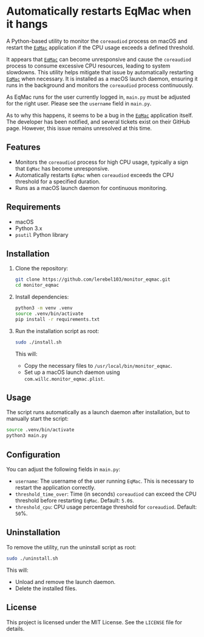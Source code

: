 # Automatically restarts EqMac when it hangs

A Python-based utility to monitor the `coreaudiod` process on macOS and restart the [`EqMac`](https://eqmac.app) application if the CPU usage exceeds a defined threshold.

It appears that [`EqMac`](https://eqmac.app) can become unresponsive and cause the `coreaudiod` process to consume excessive CPU resources, leading to system slowdowns. This utility helps mitigate that issue by automatically restarting [`EqMac`](https://eqmac.app) when necessary.
It is installed as a macOS launch daemon, ensuring it runs in the background and monitors the `coreaudiod` process continuously.

As EqMac runs for the user currently logged in, `main.py` must be adjusted for the right user. Please see the `username` field in `main.py`.

As to why this happens, it seems to be a bug in the [`EqMac`](https://eqmac.app) application itself. The developer has been notified, and several tickets exist on their GitHub page. However, this issue remains unresolved at this time.

## Features

- Monitors the `coreaudiod` process for high CPU usage, typically a sign that `EqMac` has become unresponsive.
- Automatically restarts `EqMac` when `coreaudiod` exceeds the CPU threshold for a specified duration.
- Runs as a macOS launch daemon for continuous monitoring.

## Requirements

- macOS
- Python 3.x
- `psutil` Python library

## Installation

1. Clone the repository:
   ```bash
   git clone https://github.com/lerebel103/monitor_eqmac.git
   cd monitor_eqmac
   ```

2. Install dependencies:
   ```bash
   python3 -m venv .venv
   source .venv/bin/activate
   pip install -r requirements.txt
   ```

3. Run the installation script as root:
   ```bash
   sudo ./install.sh
   ```

   This will:
   - Copy the necessary files to `/usr/local/bin/monitor_eqmac`.
   - Set up a macOS launch daemon using `com.willc.monitor_eqmac.plist`.

## Usage

The script runs automatically as a launch daemon after installation, but to manually start the script:
```bash
source .venv/bin/activate
python3 main.py
```

## Configuration

You can adjust the following fields in `main.py`:

- `username`: The username of the user running `EqMac`. This is necessary to restart the application correctly.
- `threshold_time_over`: Time (in seconds) `coreaudiod` can exceed the CPU threshold before restarting `EqMac`. Default: `5.0`s.
- `threshold_cpu`: CPU usage percentage threshold for `coreaudiod`. Default: `50`%.

## Uninstallation

To remove the utility, run the uninstall script as root:
```bash
sudo ./uninstall.sh
```

This will:
- Unload and remove the launch daemon.
- Delete the installed files.

## License

This project is licensed under the MIT License. See the `LICENSE` file for details.
